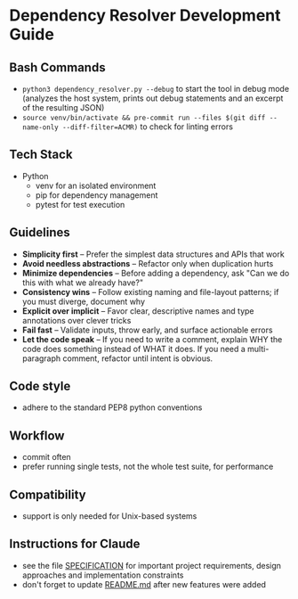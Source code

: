 # Dependency Resolver Development Guide

## Bash Commands

- `python3 dependency_resolver.py --debug` to start the tool in debug mode (analyzes the host system, prints out debug statements and an excerpt of the resulting JSON)
- `source venv/bin/activate && pre-commit run --files $(git diff --name-only --diff-filter=ACMR)` to check for linting errors

## Tech Stack

- Python
  - venv for an isolated environment
  - pip for dependency management
  - pytest for test execution

## Guidelines

- **Simplicity first** – Prefer the simplest data structures and APIs that work
- **Avoid needless abstractions** – Refactor only when duplication hurts
- **Minimize dependencies** – Before adding a dependency, ask "Can we do this with what we already have?"
- **Consistency wins** – Follow existing naming and file-layout patterns; if you must diverge, document why
- **Explicit over implicit** – Favor clear, descriptive names and type annotations over clever tricks
- **Fail fast** – Validate inputs, throw early, and surface actionable errors
- **Let the code speak** – If you need to write a comment, explain WHY the code does something instead of WHAT it does. If you need a multi-paragraph comment, refactor until intent is obvious.

## Code style

- adhere to the standard PEP8 python conventions

## Workflow

- commit often
- prefer running single tests, not the whole test suite, for performance

## Compatibility

- support is only needed for Unix-based systems

## Instructions for Claude

- see the file [SPECIFICATION](./SPECIFICATION.md) for important project requirements, design approaches and implementation constraints
- don't forget to update [README.md](./README.md) after new features were added
